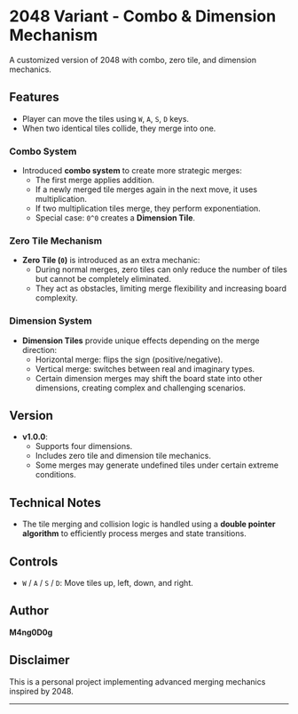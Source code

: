 # 2048 Variant - Combo & Dimension Mechanism

A customized version of 2048 with combo, zero tile, and dimension mechanics.

## Features

- Player can move the tiles using `W`, `A`, `S`, `D` keys.
- When two identical tiles collide, they merge into one.

### Combo System

- Introduced **combo system** to create more strategic merges:
  - The first merge applies addition.
  - If a newly merged tile merges again in the next move, it uses multiplication.
  - If two multiplication tiles merge, they perform exponentiation.
  - Special case: `0^0` creates a **Dimension Tile**.

### Zero Tile Mechanism

- **Zero Tile (`0`)** is introduced as an extra mechanic:
  - During normal merges, zero tiles can only reduce the number of tiles but cannot be completely eliminated.
  - They act as obstacles, limiting merge flexibility and increasing board complexity.

### Dimension System

- **Dimension Tiles** provide unique effects depending on the merge direction:
  - Horizontal merge: flips the sign (positive/negative).
  - Vertical merge: switches between real and imaginary types.
  - Certain dimension merges may shift the board state into other dimensions, creating complex and challenging scenarios.

## Version

- **v1.0.0**:
  - Supports four dimensions.
  - Includes zero tile and dimension tile mechanics.
  - Some merges may generate undefined tiles under certain extreme conditions.

## Technical Notes

- The tile merging and collision logic is handled using a **double pointer algorithm** to efficiently process merges and state transitions.

## Controls

- `W` / `A` / `S` / `D`: Move tiles up, left, down, and right.

## Author

**M4ng0D0g**

## Disclaimer

This is a personal project implementing advanced merging mechanics inspired by 2048.

---


